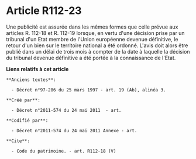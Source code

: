 # Article R112-23

Une publicité est assurée dans les mêmes formes que celle prévue aux articles R. 112-18 et R. 112-19 lorsque, en vertu d'une
décision prise par un tribunal d'un Etat membre de l'Union européenne devenue définitive, le retour d'un bien sur le
territoire national a été ordonné. L'avis doit alors être publié dans un délai de trois mois à compter de la date à laquelle
la décision du tribunal devenue définitive a été portée à la connaissance de l'Etat.

**Liens relatifs à cet article**

	**Anciens textes**:

	  - Décret n°97-286 du 25 mars 1997 - art. 19 (Ab), alinéa 3.

	**Créé par**:

	  - Décret n°2011-574 du 24 mai 2011  - art.

	**Codifié par**:

	  - Décret n°2011-574 du 24 mai 2011 Annexe - art.

	**Cite**:

	  - Code du patrimoine. - art. R112-18 (V)
